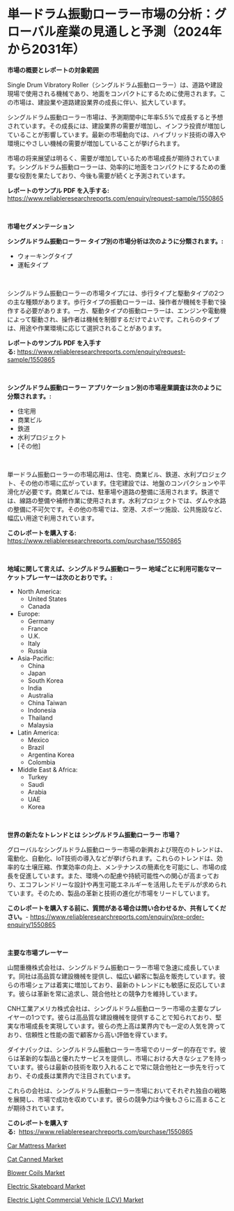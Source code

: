 <p><h1>単一ドラム振動ローラー市場の分析：グローバル産業の見通しと予測（2024年から2031年）</h1></p><p><strong>市場の概要とレポートの対象範囲</strong></p>
<p><p>Single Drum Vibratory Roller（シングルドラム振動ローラー）は、道路や建設現場で使用される機械であり、地面をコンパクトにするために使用されます。この市場は、建設業や道路建設業界の成長に伴い、拡大しています。</p><p>シングルドラム振動ローラー市場は、予測期間中に年率5.5%で成長すると予想されています。その成長には、建設業界の需要が増加し、インフラ投資が増加していることが影響しています。最新の市場動向では、ハイブリッド技術の導入や環境にやさしい機械の需要が増加していることが挙げられます。</p><p>市場の将来展望は明るく、需要が増加しているため市場成長が期待されています。シングルドラム振動ローラーは、効率的に地面をコンパクトにするための重要な役割を果たしており、今後も需要が続くと予測されています。</p></p>
<p><strong>レポートのサンプル PDF を入手する:</strong> <a href="https://www.reliableresearchreports.com/enquiry/request-sample/1550865">https://www.reliableresearchreports.com/enquiry/request-sample/1550865</a></p>
<p>&nbsp;</p>
<p><strong>市場セグメンテーション</strong></p>
<p><strong>シングルドラム振動ローラー タイプ別の市場分析は次のように分類されます。:</strong></p>
<p><ul><li>ウォーキングタイプ</li><li>運転タイプ</li></ul></p>
<p>&nbsp;</p>
<p><p>シングルドラム振動ローラーの市場タイプには、歩行タイプと駆動タイプの2つの主な種類があります。歩行タイプの振動ローラーは、操作者が機械を手動で操作する必要があります。一方、駆動タイプの振動ローラーは、エンジンや電動機によって駆動され、操作者は機械を制御するだけでよいです。これらのタイプは、用途や作業環境に応じて選択されることがあります。</p></p>
<p><strong>レポートのサンプル PDF を入手する:</strong>&nbsp;<a href="https://www.reliableresearchreports.com/enquiry/request-sample/1550865">https://www.reliableresearchreports.com/enquiry/request-sample/1550865</a></p>
<p>&nbsp;</p>
<p><strong> シングルドラム振動ローラー アプリケーション別の市場産業調査は次のように分類されます。:</strong></p>
<p><ul><li>住宅用</li><li>商業ビル</li><li>鉄道</li><li>水利プロジェクト</li><li>[その他]</li></ul></p>
<p>&nbsp;</p>
<p><p>単一ドラム振動ローラーの市場応用は、住宅、商業ビル、鉄道、水利プロジェクト、その他の市場に広がっています。住宅建設では、地盤のコンパクションや平滑化が必要です。商業ビルでは、駐車場や道路の整備に活用されます。鉄道では、線路の整備や補修作業に使用されます。水利プロジェクトでは、ダムや水路の整備に不可欠です。その他の市場では、空港、スポーツ施設、公共施設など、幅広い用途で利用されています。</p></p>
<p><strong>このレポートを購入する:</strong>&nbsp; <a href="https://www.reliableresearchreports.com/purchase/1550865">https://www.reliableresearchreports.com/purchase/1550865</a></p>
<p>&nbsp;</p>
<p><strong>地域に関して言えば、シングルドラム振動ローラー 地域ごとに利用可能なマーケットプレーヤーは次のとおりです。:</strong></p>
<p><ul>
    <li>
        North America:
        <ul>
            <li>United States</li>
            <li>Canada</li>
        </ul>
    </li>
    <li>
        Europe:
        <ul>
            <li>Germany</li>
            <li>France</li>
            <li>U.K.</li>
            <li>Italy</li>
            <li>Russia</li>
        </ul>
    </li>
    <li>
        Asia-Pacific:
        <ul>
            <li>China</li>
            <li>Japan</li>
            <li>South Korea</li>
            <li>India</li>
            <li>Australia</li>
            <li>China Taiwan</li>
            <li>Indonesia</li>
            <li>Thailand</li>
            <li>Malaysia</li>
        </ul>
    </li>
    <li>
        Latin America:
        <ul>
            <li>Mexico</li>
            <li>Brazil</li>
            <li>Argentina Korea</li>
            <li>Colombia</li>
        </ul>
    </li>
    <li>
        Middle East & Africa:
        <ul>
            <li>Turkey</li>
            <li>Saudi</li>
            <li>Arabia</li>
            <li>UAE</li>
            <li>Korea</li>
        </ul>
    </li>
    </ul></p>
<p>&nbsp;</p>
<p><strong>世界の新たなトレンドとは シングルドラム振動ローラー 市場？</strong></p>
<p><p>グローバルなシングルドラム振動ローラー市場の新興および現在のトレンドは、電動化、自動化、IoT技術の導入などが挙げられます。これらのトレンドは、効率的な土壌圧縮、作業効率の向上、メンテナンスの簡素化を可能にし、市場の成長を促進しています。また、環境への配慮や持続可能性への関心が高まっており、エコフレンドリーな設計や再生可能エネルギーを活用したモデルが求められています。そのため、製品の革新と技術の進化が市場をリードしています。</p></p>
<p><strong>このレポートを購入する前に、質問がある場合は問い合わせるか、共有してください。</strong>- <a href="https://www.reliableresearchreports.com/enquiry/pre-order-enquiry/1550865">https://www.reliableresearchreports.com/enquiry/pre-order-enquiry/1550865</a></p>
<p>&nbsp;</p>
<p><strong>主要な市場プレーヤー</strong></p>
<p><p>山間重機株式会社は、シングルドラム振動ローラー市場で急速に成長しています。同社は高品質な建設機械を提供し、幅広い顧客に製品を販売しています。彼らの市場シェアは着実に増加しており、最新のトレンドにも敏感に反応しています。彼らは革新を常に追求し、競合他社との競争力を維持しています。</p><p>CNH工業アメリカ株式会社は、シングルドラム振動ローラー市場の主要なプレイヤーの1つです。彼らは高品質な建設機械を提供することで知られており、堅実な市場成長を実現しています。彼らの売上高は業界内でも一定の人気を誇っており、信頼性と性能の面で顧客から高い評価を得ています。</p><p>ダイナパックは、シングルドラム振動ローラー市場でのリーダー的存在です。彼らは革新的な製品と優れたサービスを提供し、市場における大きなシェアを持っています。彼らは最新の技術を取り入れることで常に競合他社と一歩先を行っており、その成長は業界内で注目されています。</p><p>これらの会社は、シングルドラム振動ローラー市場においてそれぞれ独自の戦略を展開し、市場で成功を収めています。彼らの競争力は今後もさらに高まることが期待されています。</p></p>
<p><strong>このレポートを購入する:</strong>&nbsp;&nbsp;<a href="https://www.reliableresearchreports.com/purchase/1550865">https://www.reliableresearchreports.com/purchase/1550865</a></p>
<p><p><a href="https://github.com/gdfhhhj/Market-Research-Report-List-3/blob/main/car-mattress-market.md">Car Mattress Market</a></p><p><a href="https://github.com/julyju69/Market-Research-Report-List-2/blob/main/cat-canned-market.md">Cat Canned Market</a></p><p><a href="https://view.publitas.com/reportprime-1/blower-coils-market-research-report-forecasted-for-period-from-2024-2031-by-market-type-market-application-and-region/">Blower Coils Market</a></p><p><a href="https://issuu.com/reportprime-2/docs/electric-skateboard-market-size-2030.pptx">Electric Skateboard Market</a></p><p><a href="https://issuu.com/reportprime-2/docs/electric-light-commercial-vehicle-lcv-market-size-">Electric Light Commercial Vehicle (LCV) Market</a></p></p>